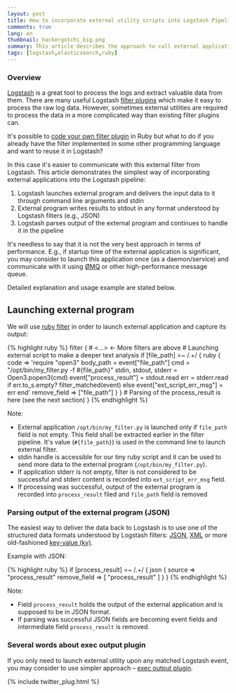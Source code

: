 ```yaml
---
layout: post
title: How to incorporate external utility scripts into Logstash Pipeline
comments: true
lang: en
thumbnail: hackergotchi_big.png
summary: This article describes the approach to call external applications from Logstash Pipeline and use their (JSON/XML/key-value) output in the further filtering process.
tags: [logstash,elasticsearch,ruby]
---
```


### Overview

[Logstash](https://www.elastic.co/products/logstash) is a great tool to process the logs and extract valuable data from them. There are many useful Logstash
[filter plugins](https://www.elastic.co/guide/en/logstash/current/filter-plugins.html) which make it easy to process the raw log data. However, sometimes
external utilities are required to process the data in a more complicated way than existing filter plugins can.

It's possible to [code your own filter plugin](https://www.elastic.co/guide/en/logstash/current/_how_to_write_a_logstash_filter_plugin.html) in Ruby
but what to do if you already have the filter implemented in some other programming language and want to reuse it in Logstash?

In this case it's easier to communicate with this external filter from Logstash. This article demonstrates the simplest way of incorporating external
applications into the Logstash pipeline:

1. Logstash launches external program and delivers the input data to it through command line arguments and stdin
1. External program writes results to stdout in any format understood by Logstash filters (e.g., JSON)
1. Logstash parses output of the external program and continues to handle it in the pipeline

It's needless to say that it is not the very best approach in terms of performance.
E.g., if startup time of the external application is significant, you may consider
to launch this application once (as a daemon/service) and communicate with it using [ØMQ](http://en.wikipedia.org/wiki/%C3%98MQ) or other high-performance message queue.

Detailed explanation and usage example are stated below.

<!--break-->

## Launching external program

We will use [ruby filter](https://www.elastic.co/guide/en/logstash/current/plugins-filters-ruby.html) in order to launch external application and capture its output:

{% highlight ruby %}
filter {
    # <...> <- More filters are above
    # Launching external script to make a deeper text analysis
    if [file_path] =~ /.+/ {
       ruby {
          code => 'require "open3"
                   body_path = event["file_path"]
                   cmd =  "/opt/bin/my_filter.py -f #{file_path}"
                   stdin, stdout, stderr = Open3.popen3(cmd)
                   event["process_result"] = stdout.read
                   err = stderr.read
                   if err.to_s.empty?
                     filter_matched(event)
                   else
                     event["ext_script_err_msg"] = err
                   end'
          remove_field => ["file_path"]
       }
    }
    # Parsing of the process_result is here (see the next section)
 }
{% endhighlight %}

Note:

+ External application ```/opt/bin/my_filter.py``` is launched only if ```file_path``` field is not empty.  This field shall be extracted earlier in the filter pipeline. It's value (```#{file_path}```) is used in
the command line to launch external filter.
+ stdin handle is accessible for our tiny ruby script and it can be used to send more data to the external program (```/opt/bin/my_filter.py```).
+ If application stderr is not empty, filter is not considered to be successful and stderr content is recorded into ```ext_script_err_msg``` field.
+ If processing was successful,  output of the external program is recorded into ```process_result``` filed and ```file_path``` field is removed

### Parsing output of the external program (JSON)

The easiest way to deliver the data back to Logstash is to use one of the structured data formats understood by Logstash filters: [JSON](https://www.elastic.co/guide/en/logstash/current/plugins-filters-json.html),
[XML](https://www.elastic.co/guide/en/logstash/current/plugins-filters-xml.html) or more old-fashioned [key-value (kv)](https://www.elastic.co/guide/en/logstash/current/plugins-filters-kv.html).


Example with JSON:

{% highlight ruby %}
  if [process_result] =~ /.+/ {
       json {
          source => "process_result"
          remove_field => [ "process_result" ]
       }
    }
{% endhighlight %}

Note:

+ Field ```process_result``` holds the output of the external application and is supposed to be in JSON format.
+ If parsing was successful JSON fields are becoming event fields and intermediate field ```process_result``` is removed.

### Several words about exec output plugin

If you only need to launch external utility upon any matched Logstash event, you may consider to use simpler approach
– [exec output plugin](https://www.elastic.co/guide/en/logstash/current/plugins-outputs-exec.html).

{% include twitter_plug.html %}

